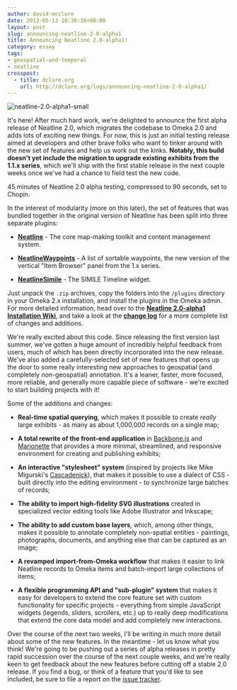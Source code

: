 ```yaml
---
author: david-mcclure
date: 2013-05-13 10:38:10+00:00
layout: post
slug: announcing-neatline-2-0-alpha1
title: Announcing Neatline 2.0-alpha1!
category: essay
tags:
- geospatial-and-temporal
- neatline
crosspost:
  - title: dclure.org
    url: http://dclure.org/logs/announcing-neatline-2-0-alpha1/
---
```


![neatline-2.0-alpha1-small](http://static.scholarslab.org/wp-content/uploads/2013/05/neatline-2.0-alpha1-small.png)

It's here! After much hard work, we're delighted to announce the first alpha release of Neatline 2.0, which migrates the codebase to Omeka 2.0 and adds lots of exciting new things. For now, this is just an initial testing release aimed at developers and other brave folks who want to tinker around with the new set of features and help us work out the kinks. **Notably, this build doesn't yet include the migration to upgrade existing exhibits from the 1.1.x series**, which we'll ship with the first stable release in the next couple weeks once we've had a chance to field test the new code.


45 minutes of Neatline 2.0 alpha testing, compressed to 90 seconds, set to Chopin.

In the interest of modularity (more on this later), the set of features that was bundled together in the original version of Neatline has been split into three separate plugins:






  * **[Neatline](http://neatline.org/wp-content/uploads/2013/05/Neatline-2.0-alpha1.zip)** - The core map-making toolkit and content management system.



  * **[NeatlineWaypoints](http://neatline.org/wp-content/uploads/2013/05/NeatlineWaypoints-0.1.zip)** - A list of sortable waypoints, the new version of the vertical "Item Browser" panel from the 1.x series.



  * **[NeatlineSimile](http://neatline.org/wp-content/uploads/2013/05/NeatlineSimile-0.1.zip)** - The SIMILE Timeline widget.




Just unpack the `.zip` archives, copy the folders into the `/plugins` directory in your Omeka 2.x installation, and install the plugins in the Omeka admin. For more detailed information, head over to the [**Neatline 2.0-alpha1 Installation Wiki**](https://github.com/scholarslab/Neatline/wiki/Neatline-2.0-alpha1-Installation), and take a look at the [**change log**](https://github.com/scholarslab/Neatline/blob/develop/CHANGELOG.md) for a more complete list of changes and additions.

We're really excited about this code. Since releasing the first version last summer, we've gotten a huge amount of incredibly helpful feedback from users, much of which has been directly incorporated into the new release. We've also added a carefully-selected set of new features that opens up the door to some really interesting new approaches to geospatial (and completely _non_-geospatial) annotation. It's a leaner, faster, more focused, more reliable, and generally more capable piece of software - we're excited to start building projects with it!

Some of the additions and changes:






  * **Real-time spatial querying**, which makes it possible to create _really_ large exhibits - as many as about 1,000,000 records on a single map;




  * **A total rewrite of the front-end application** in [Backbone.js](http://backbonejs.org/) and [Marionette](http://marionettejs.com/) that provides a more minimal, streamlined, and responsive environment for creating and publishing exhibits;




  * **An interactive "stylesheet" system** (inspired by projects like Mike Migurski's [Cascadenick](https://github.com/mapnik/Cascadenik)), that makes it possible to use a dialect of CSS - built directly into the editing environment - to synchronize large batches of records;




  * **The ability to import high-fidelity SVG illustrations** created in specialized vector editing tools like Adobe Illustrator and Inkscape;




  * **The ability to add custom base layers**, which, among other things, makes it possible to annotate completely non-spatial entities - paintings, photographs, documents, and anything else that can be captured as an image;




  * **A revamped import-from-Omeka workflow** that makes it easier to link Neatline records to Omeka items and batch-import large collections of items;




  * **A flexible programming API and "sub-plugin" system** that makes it easy for developers to extend the core feature set with custom functionality for specific projects - everything from simple JavaScript widgets (legends, sliders, scrollers, etc.) up to really deep modifications that extend the core data model and add completely new interactions.





Over the course of the next two weeks, I'll be writing in much more detail about some of the new features. In the meantime - let us know what you think! We're going to be pushing out a series of alpha releases in pretty rapid succession over the course of the next couple weeks, and we're really keen to get feedback about the new features before cutting off a stable 2.0 release. If you find a bug, or think of a feature that you'd like to see included, be sure to file a report on the [issue tracker](https://github.com/scholarslab/Neatline/issues).
